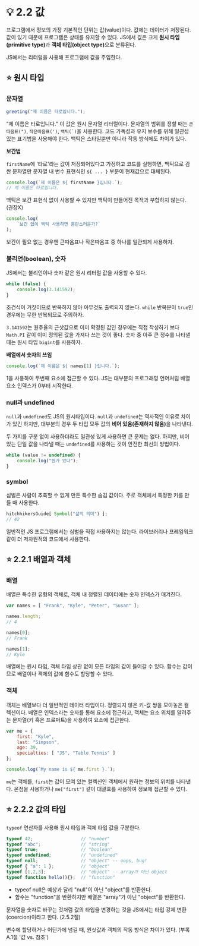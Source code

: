 # 💡 2.2 값

프로그램에서 정보의 가장 기본적인 단위는 값(value)이다. 값에는 데이터가 저장된다. 값이 있기 때문에 프로그램은 상태를 유지할 수 있다. JS에서 값은 크게 **원시 타입(primitive type)**&#xACFC; **객체 타입(object type)**&#xC73C;로 분류된다.

JS에서는 리터럴을 사용해 프로그램에 값을 주입한다.

## ⭐️ 원시 타입

### 문자열

```javascript
greeting("제 이름은 타로입니다.");
```

"제 이름은 타로입니다." 이 값은 원시 문자열 리터럴이다. 문자열의 범위를 정할 때는 `큰따옴표(")`, `작은따옴표(')`, ``백틱(`)``을 사용한다. 코드 가독성과 유지 보수를 위해 일관성 있는 표기법을 사용해야 한다. 백틱은 스타일뿐만 아니라 작동 방식에도 차이가 있다.

**보간법**

`firstName`에 '타로'라는 값이 저장되어있다고 가정하고 코드를 실행하면, 백틱으로 감싼 문자열만 문자열 내 변수 표현식인 `${ ... }` 부분이 현재값으로 대체된다.

```javascript
console.log(`제 이름은 ${ firstName }입니다.`);
// 제 이름은 타로입니다.
```

백틱은 보간 표현식 없이 사용할 수 있지만 백틱이 만들어진 목적과 부합하지 않는다. (권장X)

```javascript
console.log(
    `보간 없이 백틱 사용하면 혼란스러운가?`
);
```

보간이 필요 없는 경우엔 큰따옴표나 작은따옴표 중 하나를 일관되게 사용하자.

### 불리언(boolean), 숫자

JS에서는 불리언이나 숫자 같은 원시 리터럴 값을 사용할 수 있다.

```javascript
while (false) {
    console.log(3.141592);
}
```

조건식이 거짓이므로 반복하지 않아 아무것도 출력되지 않는다. `while` 반복문이 `true`인 경우에는 무한 반복되므로 주의하자.

`3.141592`는 원주율의 근삿값으로 이미 확정된 값인 경우에는 직접 작성하기 보다 `Math.PI` 같이 이미 정의된 값을 가져다 쓰는 것이 좋다. 숫자 중 아주 큰 정수를 나타낼 때는 원시 타입 `bigint`를 사용하자.

**배열에서 숫자의 쓰임**

```javascript
console.log(`제 이름은 ${ names[1] }입니다.`);
```

1을 사용하여 두번째 요소에 접근할 수 있다. JS는 대부분의 프로그래밍 언어처럼 배열 요소 인덱스가 0부터 시작한다.

### null과 undefined

`null`과 `undefined`도 JS의 원시타입이다. `null`과 `undefined`는 역사적인 이유로 차이가 있긴 하지만, 대부분의 경우 두 타입 모두 값의 **비어 있음(존재하지 않음)**&#xC744; 나타낸다.

두 가지를 구분 없이 사용하더라도 일관성 있게 사용하면 큰 문제는 없다. 하지만, 비어 있는 단일 값을 나타낼 때는 `undefined`를 사용하는 것이 안전한 최선의 방법이다.

```javascript
while (value != undefined) {
    console.log("뭔가 있다");
}
```

### symbol

심벌은 사람이 추축할 수 없게 만든 특수한 숨김 값이다. 주로 객체에서 특정한 키를 만들 때 사용한다.

```javascript
hitchhikersGuide[ Symbol("삶의 의미") ];
// 42
```

일반적인 JS 프로그램에서는 심벌을 직접 사용하지는 않는다. 라이브러리나 프레임워크 같이 더 저차원적의 코드에서 사용한다.

## ⭐️ 2.2.1 배열과 객체

### 배열

배열은 특수한 유형의 객체로, 객체 내 정렬된 데이터에는 숫자 인덱스가 매겨진다.

```javascript
var names = [ "Frank", "Kyle", "Peter", "Susan" ];

names.length;
// 4

names[0];
// Frank

names[1];
// Kyle
```

배열에는 원시 타입, 객체 타입 상관 없이 모든 타입의 값이 들어갈 수 있다. 함수는 값이므로 배열이나 객체의 값에 함수도 할당할 수 있다.

### 객체

객체는 배열보다 더 일반적인 데이터 타입이다. 정렬되지 않은 키-값 쌍을 모아놓은 컬렉션이다. 배열은 인덱스라는 숫자를 통해 요소에 접근하고, 객체는 요소 위치를 알려주는 문자열(키 혹은 프로퍼트)을 사용하여 요소에 접근한다.

```javascript
var me = {
    first: "Kyle",
    last: "Simpson",
    age: 39,
    specialties: [ "JS", "Table Tennis" ]
};

console.log(`My name is ${ me.first }.`);
```

`me`는 객체를, `first`는 값이 모여 있는 컬렉션인 객체에서 원하는 정보의 위치를 나타낸다. 온점을 사용하거나 `me["first"]` 같이 대괄호를 사용하여 정보에 접근할 수 있다.

## ⭐️ 2.2.2 값의 타입

`typeof` 연산자를 사용해 원시 타입과 객체 타입 값을 구분한다.

```javascript
typeof 42;                  // "number"
typeof "abc";               // "string"
typeof true;                // "boolean"
typeof undefined;           // "undefined"
typeof null;                // "object" -- oops, bug!
typeof { "a": 1 };          // "object"
typeof [1,2,3];             // "object" -- array가 아닌 object
typeof function hello(){};  // "function"
```

* typeof null은 예상과 달리 "null"이 아닌 "object"를 반환한다.&#x20;
* 함수는 "function"을 반환하지만 배열은 "array"가 아닌 "object"를 반환한다.

문자열을 숫자로 바꾸는 것처럼 값의 타입을 변경하는 것을 JS에서는 타입 강제 변환(coercion)이라고 한다. (2.5.2절)

변수에 할당하거나 어딘가에 넘길 때, 원싯값과 객체의 작동 방식은 차이가 있다. (부록 A.1절 '값 vs. 참조')
